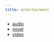 ```yaml
---
title: entertainment
---
```


- [audio](./audio.md)
- [novel](./novel.md)
- [video](./video.md)
